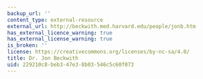 ```yaml
---
backup_url: ''
content_type: external-resource
external_url: http://beckwith.med.harvard.edu/people/jonb.htm
has_external_licence_warning: true
has_external_license_warning: true
is_broken: ''
license: https://creativecommons.org/licenses/by-nc-sa/4.0/
title: Dr. Jon Beckwith
uid: 229210c8-beb3-47e3-8b03-546c5c60f073
---
```

